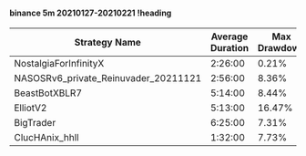#### binance 5m 20210127-20210221 !heading
| Strategy Name                        | Average Duration | Max Drawdown | Profit Mean | Profit Sum | Profit Total | Trade Count | Win Rate |
| ------------------------------------ | ---------------- | ------------ | ----------- | ---------- | ------------ | ----------- | -------- |
| NostalgiaForInfinityX                | 2:26:00          | 0.21%        | 280.20%     | 50156.00%  | 7837.00%     | 179         | 98.88%   |
| NASOSRv6_private_Reinuvader_20211121 | 2:56:00          | 8.36%        | 164.61%     | 58437.00%  | 21148.00%    | 355         | 94.08%   |
| BeastBotXBLR7                        | 5:14:00          | 8.44%        | 127.08%     | 49942.00%  | 15404.00%    | 393         | 65.65%   |
| ElliotV2                             | 5:13:00          | 16.47%       | 178.73%     | 78999.00%  | 36610.00%    | 442         | 88.24%   |
| BigTrader                            | 6:25:00          | 7.31%        | 320.73%     | 26300.00%  | 6827.00%     | 82          | 98.78%   |
| ClucHAnix_hhll                       | 1:32:00          | 7.73%        | 101.47%     | 69713.00%  | 29108.00%    | 687         | 92.29%   |